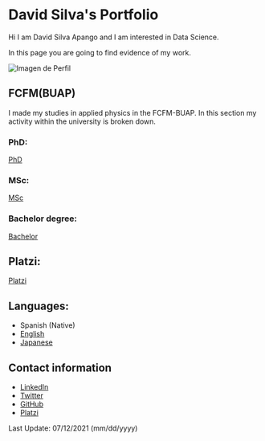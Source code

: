 # David Silva's Portfolio

Hi I am David Silva Apango and I am interested in Data Science.

In this page you are going to find evidence of my work.

![Imagen de Perfil](https://imgur.com/WxNkgL4.jpg)

## FCFM(BUAP)

I made my studies in applied physics in the FCFM-BUAP. In this section my activity within the university is broken down.

### PhD:

[PhD](phd.md)

### MSc:

[MSc](msc.md)

### Bachelor degree:

[Bachelor](bachelor.md)

## Platzi:

[Platzi](platzi.md)

## Languages:

- Spanish (Native)
- [English](english.md)
- [Japanese](japanese.md)

## Contact information

- [LinkedIn](https://www.linkedin.com/in/david-silva-apango-60553714a/)
- [Twitter](https://twitter.com/DavidSA06)
- [GitHub](https://davidsa06.github.io/)
- [Platzi](https://platzi.com/p/davidsilvaa/)

Last Update: 07/12/2021 (mm/dd/yyyy)